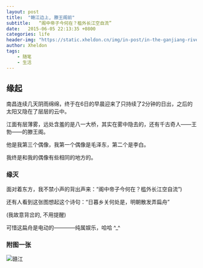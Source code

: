 ```yaml
---
layout: post
title:  "赣江边上, 滕王阁前"
subtitle:   “阁中帝子今何在？槛外长江空自流”
date:   2015-06-05 22:13:35 +0800
categories: life
header-img: "https://static.xheldon.cn/img/in-post/in-the-ganjiang-river/ganjiang.png"
author: Xheldon
tags:
    - 随笔
    - 生活
---
```


## 缘起

南昌连续几天阴雨绵绵，终于在6日的早晨迎来了只持续了2分钟的日出，之后的太阳又隐在了层层的云中。

江面有层薄雾，远处含羞的是八一大桥，其实在雾中隐去的，还有千古奇人——王勃——的滕王阁。

他是我第三个偶像，我第一个偶像是毛泽东，第二个是李白。

我终是和我的偶像有些相同的地方的。

### 缘灭

面对着东方，我不禁小声的背出声来：“阁中帝子今何在？槛外长江空自流”)

还有人看到这张图想起这个诗句：“日暮乡关何处是，明朝散发弄扁舟”

(我故意背岔的, 不用提醒)

可惜这扁舟是电动的————纯属娱乐，哈哈 ^_^

### 附图一张

![赣江]({{site.static_url}}/img/in-post/in-the-ganjiang-river/ganjiang.png "赣江边上")


